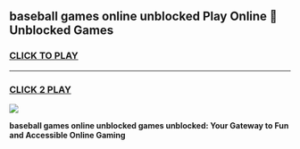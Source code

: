 
## baseball games online unblocked Play Online 👋 Unblocked Games
<h3>
<a href="https://premium.freeplayer.one?title=baseball_games_online_unblocked&ref=19F">CLICK TO PLAY</a></h3>
<hr>

<h3>
<a href="https://premium.freeplayer.one?title=baseball_games_online_unblocked&ref=19F">CLICK 2 PLAY</a>
  
</h3>

<a href="https://premium.freeplayer.one?title=baseball_games_online_unblocked&ref=19F"><img src="https://clearcache.store/games.png"></a>


**baseball games online unblocked games unblocked: Your Gateway to Fun and Accessible Online Gaming**
